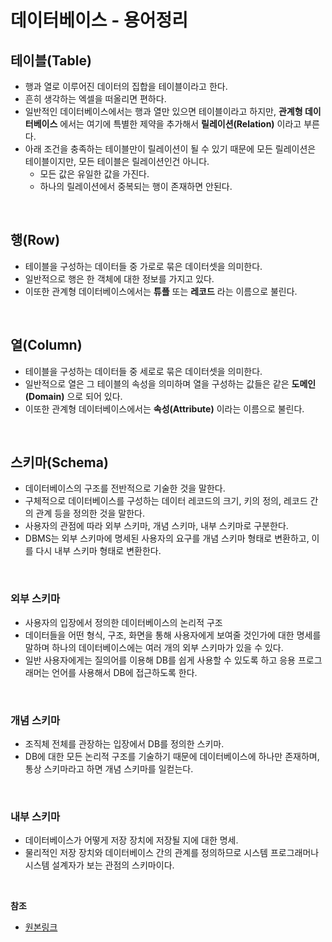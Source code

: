 # 데이터베이스 - 용어정리

## 테이블(Table)

* 행과 열로 이루어진 데이터의 집합을 테이블이라고 한다.
* 흔히 생각하는 엑셀을 떠올리면 편하다.
* 일반적인 데이터베이스에서는 행과 열만 있으면 테이블이라고 하지만, **관계형 데이터베이스** 에서는 여기에 특별한 제약을 추가해서 **릴레이션(Relation)** 이라고 부른다.
* 아래 조건을 충족하는 테이블만이 릴레이션이 될 수 있기 때문에 모든 릴레이션은 테이블이지만, 모든 테이블은 릴레이션인건 아니다.
  * 모든 값은 유일한 값을 가진다.
  * 하나의 릴레이션에서 중복되는 행이 존재하면 안된다.

<br/>

## 행(Row)

* 테이블을 구성하는 데이터들 중 가로로 묶은 데이터셋을 의미한다.
* 일반적으로 행은 한 객체에 대한 정보를 가지고 있다.
* 이또한 관계형 데이터베이스에서는 **튜플** 또는 **레코드** 라는 이름으로 불린다.

<br/>

## 열(Column)

* 테이블을 구성하는 데이터들 중 세로로 묶은 데이터셋을 의미한다.
* 일반적으로 열은 그 테이블의 속성을 의미하며 열을 구성하는 값들은 같은 **도메인(Domain)** 으로 되어 있다.
* 이또한 관계형 데이터베이스에서는 **속성(Attribute)** 이라는 이름으로 불린다.

<br/>

## 스키마(Schema)

* 데이터베이스의 구조를 전반적으로 기술한 것을 말한다.
* 구체적으로 데이터베이스를 구성하는 데이터 레코드의 크기, 키의 정의, 레코드 간의 관계 등을 정의한 것을 말한다.
* 사용자의 관점에 따라 외부 스키마, 개념 스키마, 내부 스키마로 구분한다.
* DBMS는 외부 스키마에 명세된 사용자의 요구를 개념 스키마 형태로 변환하고, 이를 다시 내부 스키마 형태로 변환한다.

<br/>

### 외부 스키마
* 사용자의 입장에서 정의한 데이터베이스의 논리적 구조
* 데이터들을 어떤 형식, 구조, 화면을 통해 사용자에게 보여줄 것인가에 대한 명세를 말하며 하나의 데이터베이스에는 여러 개의 외부 스키마가 있을 수 있다.
* 일반 사용자에게는 질의어를 이용해 DB를 쉽게 사용할 수 있도록 하고 응용 프로그래머는 언어를 사용해서 DB에 접근하도록 한다.

<br/>

### 개념 스키마

* 조직체 전체를 관장하는 입장에서 DB를 정의한 스키마.
* DB에 대한 모든 논리적 구조를 기술하기 때문에 데이터베이스에 하나만 존재하며, 통상 스키마라고 하면 개념 스키마를 일컫는다.

<br/>

### 내부 스키마

* 데이터베이스가 어떻게 저장 장치에 저장될 지에 대한 명세.
* 물리적인 저장 장치와 데이터베이스 간의 관계를 정의하므로 시스템 프로그래머나 시스템 설계자가 보는 관점의 스키마이다.

<br/>

**참조**
* [원본링크](https://github.com/WooVictory/Ready-For-Tech-Interview/blob/master/Database/%EB%8D%B0%EC%9D%B4%ED%84%B0%EB%B2%A0%EC%9D%B4%EC%8A%A4%20%EA%B8%B0%EB%B3%B8%20%EC%9A%A9%EC%96%B4.md)